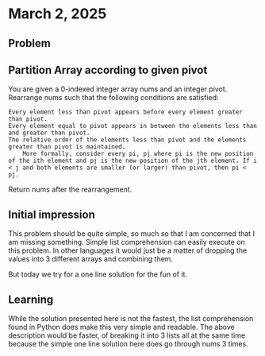 # March 2, 2025
## Problem
## Partition Array according to given pivot
You are given a 0-indexed integer array nums and an integer pivot. Rearrange nums such that the following conditions are satisfied:

    Every element less than pivot appears before every element greater than pivot.
    Every element equal to pivot appears in between the elements less than and greater than pivot.
    The relative order of the elements less than pivot and the elements greater than pivot is maintained.
        More formally, consider every pi, pj where pi is the new position of the ith element and pj is the new position of the jth element. If i < j and both elements are smaller (or larger) than pivot, then pi < pj.

Return nums after the rearrangement.

## Initial impression
This problem should be quite simple, so much so that I am concerned that I am missing something. Simple list comprehension can easily execute on this problem. In other languages it would just be a matter of dropping the values into 3 different arrays and combining them.

But today we try for a one line solution for the fun of it.

## Learning
While the solution presented here is not the fastest, the list comprehension found in Python does make this very simple and readable. The above description would be faster, of breaking it into 3 lists all at the same time because the simple one line solution here does go through nums 3 times.